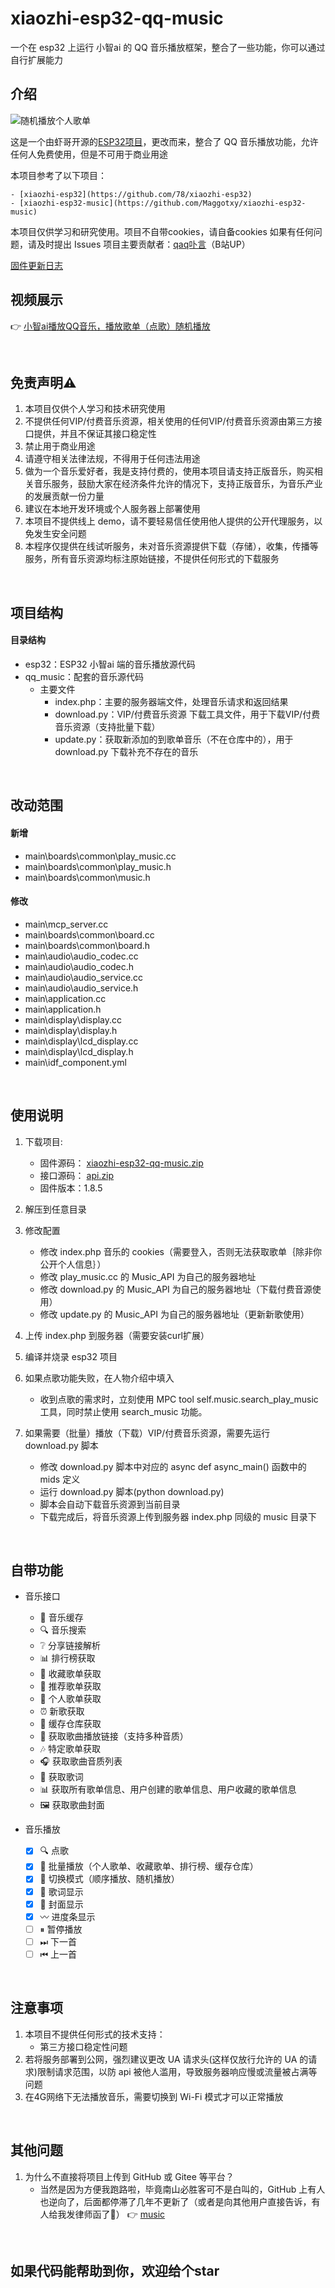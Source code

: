 # xiaozhi-esp32-qq-music
一个在 esp32 上运行 小智ai 的 QQ 音乐播放框架，整合了一些功能，你可以通过自行扩展能力

## 介绍

![随机播放个人歌单](demo.png)

这是一个由虾哥开源的[ESP32项目](https://github.com/78/xiaozhi-esp32)，更改而来，整合了 QQ 音乐播放功能，允许任何人免费使用，但是不可用于商业用途

本项目参考了以下项目：

    - [xiaozhi-esp32](https://github.com/78/xiaozhi-esp32)
    - [xiaozhi-esp32-music](https://github.com/Maggotxy/xiaozhi-esp32-music)

本项目仅供学习和研究使用。项目不自带cookies，请自备cookies
如果有任何问题，请及时提出 Issues
项目主要贡献者：[qaq卟言](https://space.bilibili.com/86920865)（B站UP）

[固件更新日志](update.md)

## 视频展示

👉 [小智ai播放QQ音乐，播放歌单（点歌）随机播放](https://www.bilibili.com/video/BV1h6HkzkEq6)

&emsp;

## 免责声明⚠️
1. 本项目仅供个人学习和技术研究使用
2. 不提供任何VIP/付费音乐资源，相关使用的任何VIP/付费音乐资源由第三方接口提供，并且不保证其接口稳定性
3. 禁止用于商业用途
4. 请遵守相关法律法规，不得用于任何违法用途
5. 做为一个音乐爱好者，我是支持付费的，使用本项目请支持正版音乐，购买相关音乐服务，鼓励大家在经济条件允许的情况下，支持正版音乐，为音乐产业的发展贡献一份力量
6. 建议在本地开发环境或个人服务器上部署使用
7. 本项目不提供线上 demo，请不要轻易信任使用他人提供的公开代理服务，以免发生安全问题
8. 本程序仅提供在线试听服务，未对音乐资源提供下载（存储），收集，传播等服务，所有音乐资源均标注原始链接，不提供任何形式的下载服务

&emsp;

## 项目结构

#### 目录结构
- esp32：ESP32 小智ai 端的音乐播放源代码
- qq_music：配套的音乐源代码
    - 主要文件
        - index.php：主要的服务器端文件，处理音乐请求和返回结果
        - download.py：VIP/付费音乐资源 下载工具文件，用于下载VIP/付费音乐资源（支持批量下载）
        - update.py：获取新添加的到歌单音乐（不在仓库中的），用于 download.py 下载补充不存在的音乐

&emsp;

## 改动范围

#### 新增
- main\boards\common\play_music.cc
- main\boards\common\play_music.h
- main\boards\common\music.h

#### 修改
- main\mcp_server.cc
- main\boards\common\board.cc
- main\boards\common\board.h
- main\audio\audio_codec.cc
- main\audio\audio_codec.h
- main\audio\audio_service.cc
- main\audio\audio_service.h
- main\application.cc
- main\application.h
- main\display\display.cc
- main\display\display.h
- main\display\lcd_display.cc
- main\display\lcd_display.h
- main\idf_component.yml

&emsp;

## 使用说明

1. 下载项目:
    - 固件源码： [xiaozhi-esp32-qq-music.zip](https://qaqbuyan.com:88/乔安文件/文件/qq-music/xiaozhi-esp32-qq-music.zip)
    - 接口源码： [api.zip](https://qaqbuyan.com:88/乔安文件/文件/qq-music/api.zip)
    - 固件版本：1.8.5

2. 解压到任意目录

3. 修改配置
    - 修改 index.php 音乐的 cookies（需要登入，否则无法获取歌单｛除非你公开个人信息｝）
    - 修改 play_music.cc 的 Music_API 为自己的服务器地址
    - 修改 download.py 的 Music_API 为自己的服务器地址（下载付费音源使用）
    - 修改 update.py 的 Music_API 为自己的服务器地址（更新新歌使用）

4. 上传 index.php 到服务器（需要安装curl扩展）

5. 编译并烧录 esp32 项目

6. 如果点歌功能失败，在人物介绍中填入
    - 收到点歌的需求时，立刻使用 MPC tool self.music.search_play_music 工具，同时禁止使用 search_music 功能。

7. 如果需要（批量）播放（下载）VIP/付费音乐资源，需要先运行 download.py 脚本
    - 修改 download.py 脚本中对应的 async def async_main() 函数中的 mids 定义
    - 运行 download.py 脚本(python download.py)
    - 脚本会自动下载音乐资源到当前目录
    - 下载完成后，将音乐资源上传到服务器 index.php 同级的 music 目录下

&emsp;

## 自带功能

- 音乐接口
    - 📁 音乐缓存
    - 🔍 音乐搜索
    - ❔  分享链接解析
    - 📊 排行榜获取
    - 📑 收藏歌单获取
    - 📰 推荐歌单获取
    - 📰 个人歌单获取
    - ⏰ 新歌获取
    - 💾 缓存仓库获取
    - 🎵 获取歌曲播放链接（支持多种音质）
    - 🎶 特定歌单获取
    - 🎧 获取歌曲音质列表
    - 📝 获取歌词
    - 📊 获取所有歌单信息、用户创建的歌单信息、用户收藏的歌单信息
    - 🖼️ 获取歌曲封面

- 音乐播放
    - [x] 🔍 点歌
    - [x] 🎵 批量播放（个人歌单、收藏歌单、排行榜、缓存仓库）
    - [x] 🔄 切换模式（顺序播放、随机播放）
    - [x] 📝 歌词显示
    - [x] 💽 封面显示
    - [x] 〰️ 进度条显示
    - [ ] ⏸ 暂停播放
    - [ ] ⏭ 下一首
    - [ ] ⏮ 上一首

&emsp;

## 注意事项
1. 本项目不提供任何形式的技术支持：
    - 第三方接口稳定性问题
2. 若将服务部署到公网，强烈建议更改 UA 请求头(这样仅放行允许的 UA 的请求)限制请求范围，以防 api 被他人滥用，导致服务器响应慢或流量被占满等问题
3. 在4G网络下无法播放音乐，需要切换到 Wi-Fi 模式才可以正常播放

&emsp;

## 其他问题
1. 为什么不直接将项目上传到 GitHub 或 Gitee 等平台？
    - 当然是因为方便我跑路啦，毕竟南山必胜客可不是白叫的，GitHub 上有人也逆向了，后面都停滞了几年不更新了（或者是向其他用户直接告诉，有人给我发律师函了🥴）
👉 [music](https://github.com/sunzongzheng/music)

&emsp;

## 如果代码能帮助到你，欢迎给个star